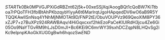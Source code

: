 $START$k0Bk0MPVGJPXiGdRBZnt62j5k+00xeSSjXq/AoogBQt1cQoBW7KiTtboa7rPQoTFH3fblBtAhPKbzqybYiyyA6t6MarlrqtJgoHApqedDV6wO6aB9R5YTQQKAwIlSnNsq4YNhMjNMOTAt9D/FNP2tE/ObuVOUPVz969QeoXlM8PY36xZJP7+z7BuXPz924RAWBAqv/4HiGqxcxxf2hkEzoPaCeKIUIRdH3jcu4Ze6Gi05Oo9NaYTGvRM9hLJsD0mJI+Bc6KEi9C6mrWY39sxhDCZqpN8LHQvSg2iKc9eIpnpKAoGkXUG0gBwh6hqozSw$END$